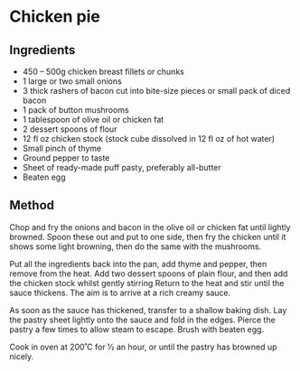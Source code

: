 # Chicken pie

## Ingredients

- 450 – 500g chicken breast fillets or chunks
- 1 large or two small onions
- 3 thick rashers of bacon cut into bite-size pieces or small pack of diced bacon
- 1 pack of button mushrooms
- 1 tablespoon of olive oil or chicken fat
- 2 dessert spoons of flour
- 12 fl oz chicken stock (stock cube dissolved in 12 fl oz of hot water)
- Small pinch of thyme
- Ground pepper to taste
- Sheet of ready-made puff pasty, preferably all-butter
- Beaten egg

## Method

Chop and fry the onions and bacon in the olive oil or chicken fat until lightly browned. Spoon these out and put to one side, then fry the chicken until it shows some light browning, then do the same with the mushrooms.

Put all the ingredients back into the pan, add thyme and pepper, then remove from the heat. Add two dessert spoons of plain flour, and then add the chicken stock whilst gently stirring Return to the heat and stir until the sauce thickens. The aim is to arrive at a rich creamy sauce.

As soon as the sauce has thickened, transfer to a shallow baking dish. Lay the pastry sheet lightly onto the sauce and fold in the edges. Pierce the pastry a few times to allow steam to escape. Brush with beaten egg.

Cook in oven at 200˚C for ½ an hour, or until the pastry has browned up nicely.
